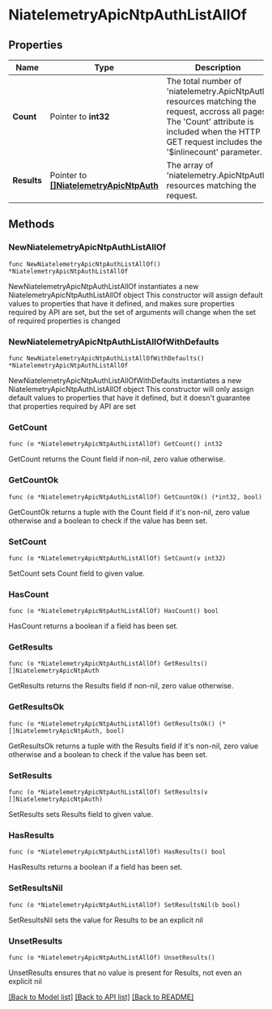 # NiatelemetryApicNtpAuthListAllOf

## Properties

Name | Type | Description | Notes
------------ | ------------- | ------------- | -------------
**Count** | Pointer to **int32** | The total number of &#39;niatelemetry.ApicNtpAuth&#39; resources matching the request, accross all pages. The &#39;Count&#39; attribute is included when the HTTP GET request includes the &#39;$inlinecount&#39; parameter. | [optional] 
**Results** | Pointer to [**[]NiatelemetryApicNtpAuth**](NiatelemetryApicNtpAuth.md) | The array of &#39;niatelemetry.ApicNtpAuth&#39; resources matching the request. | [optional] 

## Methods

### NewNiatelemetryApicNtpAuthListAllOf

`func NewNiatelemetryApicNtpAuthListAllOf() *NiatelemetryApicNtpAuthListAllOf`

NewNiatelemetryApicNtpAuthListAllOf instantiates a new NiatelemetryApicNtpAuthListAllOf object
This constructor will assign default values to properties that have it defined,
and makes sure properties required by API are set, but the set of arguments
will change when the set of required properties is changed

### NewNiatelemetryApicNtpAuthListAllOfWithDefaults

`func NewNiatelemetryApicNtpAuthListAllOfWithDefaults() *NiatelemetryApicNtpAuthListAllOf`

NewNiatelemetryApicNtpAuthListAllOfWithDefaults instantiates a new NiatelemetryApicNtpAuthListAllOf object
This constructor will only assign default values to properties that have it defined,
but it doesn't guarantee that properties required by API are set

### GetCount

`func (o *NiatelemetryApicNtpAuthListAllOf) GetCount() int32`

GetCount returns the Count field if non-nil, zero value otherwise.

### GetCountOk

`func (o *NiatelemetryApicNtpAuthListAllOf) GetCountOk() (*int32, bool)`

GetCountOk returns a tuple with the Count field if it's non-nil, zero value otherwise
and a boolean to check if the value has been set.

### SetCount

`func (o *NiatelemetryApicNtpAuthListAllOf) SetCount(v int32)`

SetCount sets Count field to given value.

### HasCount

`func (o *NiatelemetryApicNtpAuthListAllOf) HasCount() bool`

HasCount returns a boolean if a field has been set.

### GetResults

`func (o *NiatelemetryApicNtpAuthListAllOf) GetResults() []NiatelemetryApicNtpAuth`

GetResults returns the Results field if non-nil, zero value otherwise.

### GetResultsOk

`func (o *NiatelemetryApicNtpAuthListAllOf) GetResultsOk() (*[]NiatelemetryApicNtpAuth, bool)`

GetResultsOk returns a tuple with the Results field if it's non-nil, zero value otherwise
and a boolean to check if the value has been set.

### SetResults

`func (o *NiatelemetryApicNtpAuthListAllOf) SetResults(v []NiatelemetryApicNtpAuth)`

SetResults sets Results field to given value.

### HasResults

`func (o *NiatelemetryApicNtpAuthListAllOf) HasResults() bool`

HasResults returns a boolean if a field has been set.

### SetResultsNil

`func (o *NiatelemetryApicNtpAuthListAllOf) SetResultsNil(b bool)`

 SetResultsNil sets the value for Results to be an explicit nil

### UnsetResults
`func (o *NiatelemetryApicNtpAuthListAllOf) UnsetResults()`

UnsetResults ensures that no value is present for Results, not even an explicit nil

[[Back to Model list]](../README.md#documentation-for-models) [[Back to API list]](../README.md#documentation-for-api-endpoints) [[Back to README]](../README.md)


